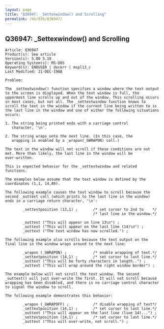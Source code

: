 ```yaml
---
layout: page
title: "Q36947: _Settexwindow() and Scrolling"
permalink: /kb/036/Q36947/
---
```


## Q36947: _Settexwindow() and Scrolling

	Article: Q36947
	Product(s): See article
	Version(s): 5.00 5.10
	Operating System(s): MS-DOS
	Keyword(s): ENDUSER | docerr | mspl13_c
	Last Modified: 21-DEC-1988
	
	Problem:
	
	The _settextwindow() function specifies a window where the text output
	to the screen is displayed. When the text window is full, the
	uppermost line scrolls up and out of the window. This scrolling occurs
	in most cases, but not all. The _settextwindow function knows to
	scroll the text in the window if the current line being written to is
	the last line in the window and one of either the following situations
	occurs:
	
	1. The string being printed ends with a carriage control
	   character, '\n'.
	
	2. The string wraps onto the next line. (In this case, the
	   wrapping is enabled by a _wrapon(_GWRAPON) call.)
	
	The text in the window will not scroll if these conditions are not
	met. More than likely, the last line in the window will be
	over-written.
	
	This is expected behavior for the _settextwindow and related
	functions.
	
	The examples below assume that the text window is defined by the
	coordinates (1,1, 14,80).
	
	The following example causes the text window to scroll because the
	second _outtext call (which prints to the last line in the window)
	ends in a carriage return character, '\n':
	
	        _settextposition (13,1) ;       /* set cursor to 2nd to    */
	                                        /* last line in the window.*/
	
	        _outtext ("This will appear on line 13\n") ;
	        _outtext ("This will appear on the last line (14)\n") ;
	        _outtext ("The text window has now scrolled.") ;
	
	The following example also scrolls because the text output on the
	final line in the window wraps around to the next line:
	
	        _wrapon (_GWRAPON) ;            /* enable wrapping of text.*/
	        _settextposition (14,1) ;       /* set cursor to last line.*/
	        _outtext ("This will be forty characters in length..") ;
	        _outtext ("This will wrap around the right window border") ;
	
	The example below will not scroll the text window. The second
	_outtext() will just over-write the first. It will not scroll because
	wrapping has been disabled, and there is no carriage control character
	to signal the window to scroll.
	
	The following example demonstrates this behavior:
	
	        _wrapon (_GWRAPOFF) ;           /* disable wrapping of text*/
	        _settextposition (14,1) ;       /* set cursor to last line.*/
	        _outtext ("This will appear on the last line (line 14)...") ;
	        _settextposition (14,1) ;       /* set cursor to last line.*/
	        _outtext ("This will over-write, not scroll.") ;
